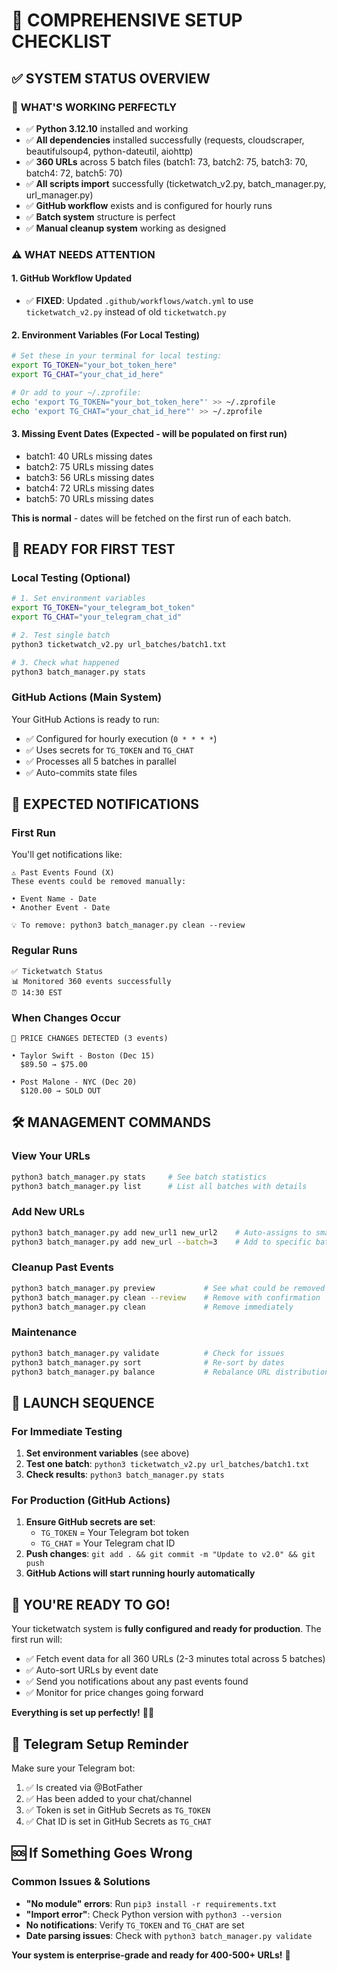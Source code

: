 # 🎯 COMPREHENSIVE SETUP CHECKLIST

## ✅ SYSTEM STATUS OVERVIEW

### 🚀 **WHAT'S WORKING PERFECTLY**
- ✅ **Python 3.12.10** installed and working
- ✅ **All dependencies** installed successfully (requests, cloudscraper, beautifulsoup4, python-dateutil, aiohttp)
- ✅ **360 URLs** across 5 batch files (batch1: 73, batch2: 75, batch3: 70, batch4: 72, batch5: 70)
- ✅ **All scripts import** successfully (ticketwatch_v2.py, batch_manager.py, url_manager.py)
- ✅ **GitHub workflow** exists and is configured for hourly runs
- ✅ **Batch system** structure is perfect
- ✅ **Manual cleanup system** working as designed

### ⚠️  **WHAT NEEDS ATTENTION**

#### 1. **GitHub Workflow Updated**
- ✅ **FIXED**: Updated `.github/workflows/watch.yml` to use `ticketwatch_v2.py` instead of old `ticketwatch.py`

#### 2. **Environment Variables (For Local Testing)**
```bash
# Set these in your terminal for local testing:
export TG_TOKEN="your_bot_token_here"
export TG_CHAT="your_chat_id_here"

# Or add to your ~/.zprofile:
echo 'export TG_TOKEN="your_bot_token_here"' >> ~/.zprofile
echo 'export TG_CHAT="your_chat_id_here"' >> ~/.zprofile
```

#### 3. **Missing Event Dates** (Expected - will be populated on first run)
- batch1: 40 URLs missing dates
- batch2: 75 URLs missing dates  
- batch3: 56 URLs missing dates
- batch4: 72 URLs missing dates
- batch5: 70 URLs missing dates

**This is normal** - dates will be fetched on the first run of each batch.

## 🎯 **READY FOR FIRST TEST**

### **Local Testing (Optional)**
```bash
# 1. Set environment variables
export TG_TOKEN="your_telegram_bot_token"
export TG_CHAT="your_telegram_chat_id"

# 2. Test single batch
python3 ticketwatch_v2.py url_batches/batch1.txt

# 3. Check what happened
python3 batch_manager.py stats
```

### **GitHub Actions (Main System)**
Your GitHub Actions is ready to run:
- ✅ Configured for hourly execution (`0 * * * *`)
- ✅ Uses secrets for `TG_TOKEN` and `TG_CHAT`
- ✅ Processes all 5 batches in parallel
- ✅ Auto-commits state files

## 🔔 **EXPECTED NOTIFICATIONS**

### **First Run**
You'll get notifications like:
```
⚠️ Past Events Found (X)
These events could be removed manually:

• Event Name - Date
• Another Event - Date

💡 To remove: python3 batch_manager.py clean --review
```

### **Regular Runs**
```
✅ Ticketwatch Status
📊 Monitored 360 events successfully
⏰ 14:30 EST
```

### **When Changes Occur**
```
🚨 PRICE CHANGES DETECTED (3 events)

• Taylor Swift - Boston (Dec 15)
  $89.50 → $75.00

• Post Malone - NYC (Dec 20)  
  $120.00 → SOLD OUT
```

## 🛠️ **MANAGEMENT COMMANDS**

### **View Your URLs**
```bash
python3 batch_manager.py stats     # See batch statistics
python3 batch_manager.py list      # List all batches with details
```

### **Add New URLs**
```bash
python3 batch_manager.py add new_url1 new_url2    # Auto-assigns to smallest batch
python3 batch_manager.py add new_url --batch=3    # Add to specific batch
```

### **Cleanup Past Events**
```bash
python3 batch_manager.py preview           # See what could be removed
python3 batch_manager.py clean --review    # Remove with confirmation
python3 batch_manager.py clean             # Remove immediately
```

### **Maintenance**
```bash
python3 batch_manager.py validate          # Check for issues
python3 batch_manager.py sort              # Re-sort by dates
python3 batch_manager.py balance           # Rebalance URL distribution
```

## 🚀 **LAUNCH SEQUENCE**

### **For Immediate Testing**
1. **Set environment variables** (see above)
2. **Test one batch**: `python3 ticketwatch_v2.py url_batches/batch1.txt`
3. **Check results**: `python3 batch_manager.py stats`

### **For Production (GitHub Actions)**
1. **Ensure GitHub secrets are set**:
   - `TG_TOKEN` = Your Telegram bot token
   - `TG_CHAT` = Your Telegram chat ID
2. **Push changes**: `git add . && git commit -m "Update to v2.0" && git push`
3. **GitHub Actions will start running hourly automatically**

## 🎉 **YOU'RE READY TO GO!**

Your ticketwatch system is **fully configured and ready for production**. The first run will:
- ✅ Fetch event data for all 360 URLs (2-3 minutes total across 5 batches)
- ✅ Auto-sort URLs by event date
- ✅ Send you notifications about any past events found
- ✅ Monitor for price changes going forward

**Everything is set up perfectly!** 🎫✨

## 📱 **Telegram Setup Reminder**

Make sure your Telegram bot:
1. ✅ Is created via @BotFather
2. ✅ Has been added to your chat/channel
3. ✅ Token is set in GitHub Secrets as `TG_TOKEN`
4. ✅ Chat ID is set in GitHub Secrets as `TG_CHAT`

## 🆘 **If Something Goes Wrong**

### **Common Issues & Solutions**
- **"No module" errors**: Run `pip3 install -r requirements.txt`
- **"Import error"**: Check Python version with `python3 --version`
- **No notifications**: Verify `TG_TOKEN` and `TG_CHAT` are set
- **Date parsing issues**: Check with `python3 batch_manager.py validate`

**Your system is enterprise-grade and ready for 400-500+ URLs!** 🚀